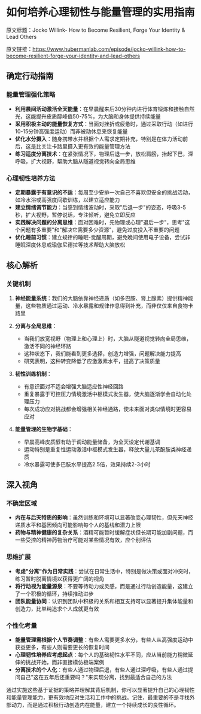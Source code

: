 # 如何培养心理韧性与能量管理的实用指南

原文标题：Jocko Willink- How to Become Resilient, Forge Your Identity & Lead Others

原文链接：https://www.hubermanlab.com/episode/jocko-willink-how-to-become-resilient-forge-your-identity-and-lead-others

<YouTube videoId="__RAXBLt1iM" />

## 确定行动指南

### 能量管理强化策略
- **利用晨间活动激活全天能量**：在早晨醒来后30分钟内进行体育锻炼和接触自然光，这能提升皮质醇峰值50-75%，为大脑和身体提供持续能量
- **采用积极主动的能量恢复方式**：当面对挫折或疲惫时，通过采取行动（如进行10-15分钟高强度运动）而非被动休息来恢复能量
- **优化水分摄入**：随身携带水并根据个人需求定期补充，特别是在体力活动前后，这是比关注卡路里摄入更有效的能量管理方法
- **练习适度分离技术**：在紧张情况下，物理后退一步，放松肩膀，抬起下巴，深呼吸，扩大视野，帮助大脑从隧道视觉转向全局思维

### 心理韧性培养方法
- **定期暴露于有意识的不适**：每周至少安排一次自己不喜欢但安全的挑战活动，如冷水浴或高强度间歇训练，以建立适应能力
- **建立情绪调节能力**：当感到情绪波动时，采取"后退一步"的姿态，呼吸3-5秒，扩大视野，暂停说话，专注倾听，避免立即反应
- **实践解决问题的分离思维**：面对困难时，先物理或心理"退后一步"，思考"这个问题有多重要"和"解决它需要多少资源"，避免过度投入不重要的问题
- **优化睡前习惯**：建立规律的睡眠-觉醒周期，避免晚间使用电子设备，尝试非睡眠深度休息或瑜伽尼德拉等技术帮助大脑放松

## 核心解析

### 关键机制
1. **神经能量系统**：我们的大脑依靠神经递质（如多巴胺、肾上腺素）提供精神能量，这些物质通过运动、冷水暴露和规律作息得到补充，而非仅仅来自食物卡路里

2. **分离与全局思维**：
   - 当我们放宽视野（物理上和心理上）时，大脑从隧道视觉转向全局思维，激活不同的神经环路
   - 这种状态下，我们能看到更多选择，创造力增强，问题解决能力提高
   - 研究表明，这种转变降低了应激激素水平，提高了决策质量

3. **韧性训练机制**：
   - 有意识面对不适会增强大脑适应性神经回路
   - 重复暴露于可控压力情境激活中枢模式发生器，使大脑逐渐学会自动化处理压力
   - 每次成功应对挑战都会增强相关神经通路，使未来面对类似情境时更容易应对

4. **能量管理的生物学基础**：
   - 早晨高峰皮质醇有助于调动能量储备，为全天设定代谢基调
   - 运动特别是重复性运动激活中枢模式发生器，释放大量儿茶酚胺类神经递质
   - 冷水暴露可使多巴胺水平提高2.5倍，效果持续2-3小时

## 深入视角

### 不确定区域
- **内在与后天特质的影响**：虽然训练和环境可以显著改变心理韧性，但先天神经递质水平和基因倾向可能影响每个人的基线和潜力上限
- **药物与精神健康的复杂关系**：酒精可能暂时缓解症状但长期可能加剧问题，而一些受控的精神药物治疗可能对某些情况有效，应个别评估

### 思维扩展
- **考虑"分离"作为日常实践**：尝试在日常生活中，特别是做决策或面对冲突时，练习暂时脱离情境以获得更广阔的视角
- **将行动视为能量源泉**：不要等待动力或灵感，而是通过行动创造能量，这建立了一个积极的循环，持续推动进步
- **团队能量协同**：认识到团队中积极的关系和相互支持可以显著提升集体能量和创造力，比单纯追求个人成就更有效

### 个性化考量
- **能量管理需根据个人节奏调整**：有些人需要更多水分，有些人从高强度运动中获益更多，有些人则需要更长的恢复时间
- **心理韧性培养应考虑起点**：每个人的基础韧性水平不同，应从当前能力稍微延伸的挑战开始，而非直接模仿极端案例
- **分离技术的个人化**：有些人通过物理后退，有些人通过深呼吸，有些人通过提问自己"这在五年后还重要吗？"来实现分离，找到最适合自己的方法

通过实施这些基于证据的策略并理解其背后机制，你可以显著提升自己的心理韧性和能量管理能力，更有效地应对生活和工作中的挑战。记住，最重要的不是寻找外部动力，而是通过积极行动创造内在能量，建立一个持续成长的良性循环。
